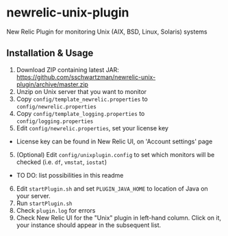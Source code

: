 newrelic-unix-plugin
====================

New Relic Plugin for monitoring Unix (AIX, BSD, Linux, Solaris) systems

## Installation & Usage ##

1. Download ZIP containing latest JAR: https://github.com/sschwartzman/newrelic-unix-plugin/archive/master.zip
2. Unzip on Unix server that you want to monitor
3. Copy `config/template_newrelic.properties` to `config/newrelic.properties`
4. Copy `config/template_logging.properties` to `config/logging.properties`
4. Edit `config/newrelic.properties`, set your license key
  * License key can be found in New Relic UI, on 'Account settings' page
5. (Optional) Edit `config/unixplugin.config` to set which monitors will be checked (i.e. `df`, `vmstat`, `iostat`)
  * TO DO: list possibilities in this readme
6. Edit `startPlugin.sh` and set `PLUGIN_JAVA_HOME` to location of Java on your server.
7. Run `startPlugin.sh`
8. Check `plugin.log` for errors
9. Check New Relic UI for the "Unix" plugin in left-hand column. Click on it, your instance should appear in the subsequent list.
